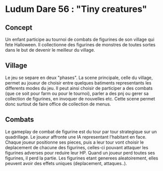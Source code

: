 # Ludum Dare 56 : "Tiny creatures"

## Concept 

Un enfant participe au tournoi de combats de figurines de son village qui fete Halloween. Il collectionne des figurines de monstres de toutes sortes dans le but de devenir le meilleur du village.

## Village

Le jeu se separe en deux "phases". La scene principale, celle du village, permet au joueur de choisir entre quelques batiments representants les differents modes du jeu. Il peut ainsi choisir de participer a des combats (que ce soit pour farm ou pour le tournoi), parler a des pnj ou gerer sa collection de figurines, en invoquer de nouvelles etc. Cette scene permet donc surtout de faire office de collection de menus.

## Combats

Le gameplay de combat de figurine est du tour par tour strategique sur un quadrillage. Le joueur affronte une IA representant l'habitant en face. Chaque joueur positionne ses pieces, puis a leur tour vont choisir le deplacement de chacune des figurines, celles-ci pouvant attaquer les figurines adverses pour reduire leur HP. Quand un joueur perd toutes ses figurines, il perd la partie. Les figurines etant generees aleatoirement, elles peuvent avoir des effets uniques (deplacement, attaques..).
